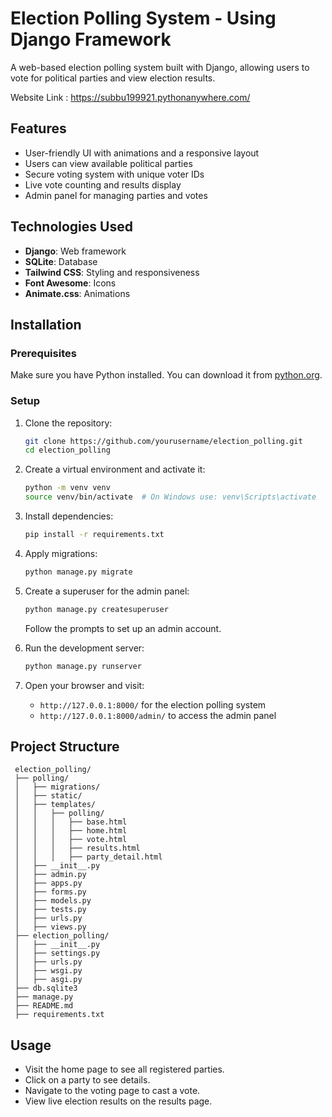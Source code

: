 # Election Polling System  -    Using Django Framework

A web-based election polling system built with Django, allowing users to vote for political parties and view election results.

Website Link  :  https://subbu199921.pythonanywhere.com/

## Features

- User-friendly UI with animations and a responsive layout
- Users can view available political parties
- Secure voting system with unique voter IDs
- Live vote counting and results display
- Admin panel for managing parties and votes

## Technologies Used

- **Django**: Web framework
- **SQLite**: Database
- **Tailwind CSS**: Styling and responsiveness
- **Font Awesome**: Icons
- **Animate.css**: Animations

## Installation

### Prerequisites

Make sure you have Python installed. You can download it from [python.org](https://www.python.org/downloads/).

### Setup

1. Clone the repository:

   ```bash
   git clone https://github.com/yourusername/election_polling.git
   cd election_polling
   ```

2. Create a virtual environment and activate it:

   ```bash
   python -m venv venv
   source venv/bin/activate  # On Windows use: venv\Scripts\activate
   ```

3. Install dependencies:

   ```bash
   pip install -r requirements.txt
   ```

4. Apply migrations:

   ```bash
   python manage.py migrate
   ```

5. Create a superuser for the admin panel:

   ```bash
   python manage.py createsuperuser
   ```

   Follow the prompts to set up an admin account.

6. Run the development server:

   ```bash
   python manage.py runserver
   ```

7. Open your browser and visit:

   - `http://127.0.0.1:8000/` for the election polling system
   - `http://127.0.0.1:8000/admin/` to access the admin panel

## Project Structure

```
 election_polling/
 ├── polling/
 │   ├── migrations/
 │   ├── static/
 │   ├── templates/
 │   │   ├── polling/
 │   │   │   ├── base.html
 │   │   │   ├── home.html
 │   │   │   ├── vote.html
 │   │   │   ├── results.html
 │   │   │   ├── party_detail.html
 │   ├── __init__.py
 │   ├── admin.py
 │   ├── apps.py
 │   ├── forms.py
 │   ├── models.py
 │   ├── tests.py
 │   ├── urls.py
 │   ├── views.py
 ├── election_polling/
 │   ├── __init__.py
 │   ├── settings.py
 │   ├── urls.py
 │   ├── wsgi.py
 │   ├── asgi.py
 ├── db.sqlite3
 ├── manage.py
 ├── README.md
 ├── requirements.txt
```

## Usage

- Visit the home page to see all registered parties.
- Click on a party to see details.
- Navigate to the voting page to cast a vote.
- View live election results on the results page.



